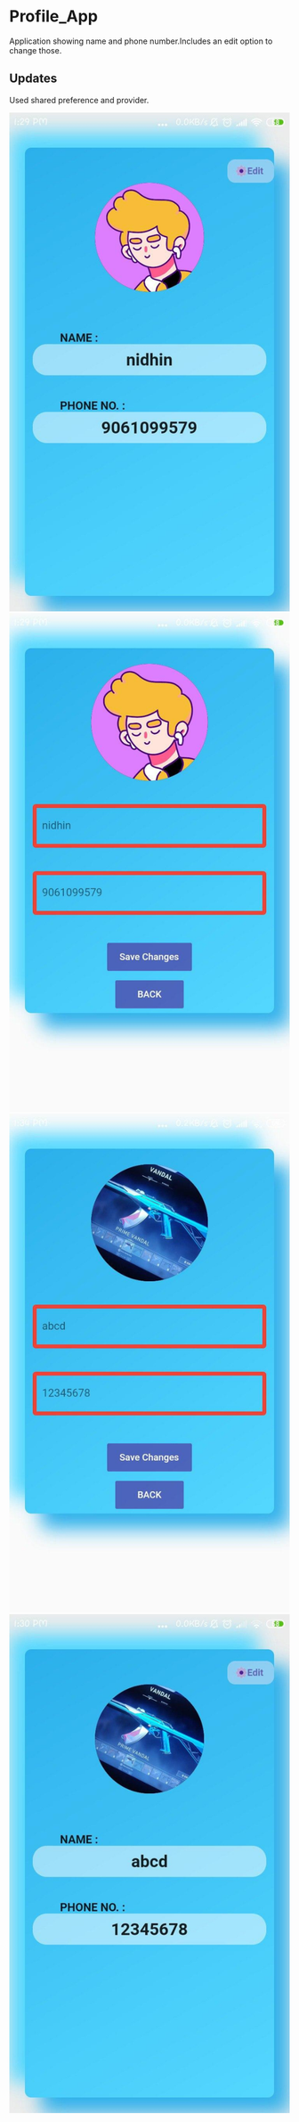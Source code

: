 # Profile_App

Application showing name and phone number.Includes an edit option to change those.

## Updates

Used shared preference and provider.

![Screenshot](screenshots/1.jpg)
![Screenshot](screenshots/2.jpg)
![Screenshot](screenshots/3.jpg)
![Screenshot](screenshots/4.jpg)


